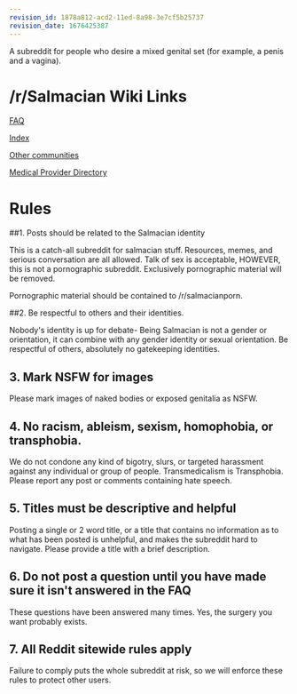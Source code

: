 ```yaml
---
revision_id: 1878a812-acd2-11ed-8a98-3e7cf5b25737
revision_date: 1676425387
---
```


A subreddit for people who desire a mixed genital set (for example, a penis and a vagina).

# /r/Salmacian Wiki Links

[FAQ](https://www.reddit.com/r/salmacian/wiki/faq)

[Index](https://www.reddit.com/r/salmacian/wiki/index)

[Other communities](https://www.reddit.com/r/salmacian/wiki/community)

[Medical Provider Directory](https://www.reddit.com/r/salmacian/wiki/medical-list)

# Rules
##1. Posts should be related to the Salmacian identity

This is a catch-all subreddit for salmacian stuff. Resources, memes, and serious conversation are all allowed. Talk of sex is acceptable, HOWEVER, this is not a pornographic subreddit. Exclusively pornographic material will be removed.

Pornographic material should be contained to /r/salmacianporn.

##2. Be respectful to others and their identities.

Nobody's identity is up for debate- Being Salmacian is not a gender or orientation, it can combine with any gender identity or sexual orientation. Be respectful of others, absolutely no gatekeeping identities.

## 3. Mark NSFW for images

Please mark images of naked bodies or exposed genitalia as NSFW.

## 4. No racism, ableism, sexism, homophobia, or transphobia.

We do not condone any kind of bigotry, slurs, or targeted harassment against any individual or group of people. Transmedicalism is Transphobia. Please report any post or comments containing hate speech.

## 5. Titles must be descriptive and helpful

Posting a single or 2 word title, or a title that contains no information as to what has been posted is unhelpful, and makes the subreddit hard to navigate. Please provide a title with a brief description.

## 6. Do not post a question until you have made sure it isn't answered in the FAQ

These questions have been answered many times. Yes, the surgery you want probably exists.

## 7. All Reddit sitewide rules apply

Failure to comply puts the whole subreddit at risk, so we will enforce these rules to protect other users.